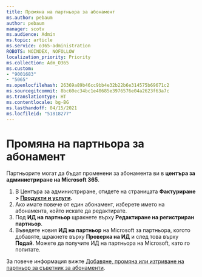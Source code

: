 ```yaml
---
title: Промяна на партньора за абонамент
ms.author: pebaum
author: pebaum
manager: scotv
ms.audience: Admin
ms.topic: article
ms.service: o365-administration
ROBOTS: NOINDEX, NOFOLLOW
localization_priority: Priority
ms.collection: Adm_O365
ms.custom:
- "9001683"
- "5065"
ms.openlocfilehash: 26369a89b46cc9bb4e32b22b6e314575b69671c2
ms.sourcegitcommit: 8bc60ec34bc1e40685e3976576e04a2623f63a7c
ms.translationtype: HT
ms.contentlocale: bg-BG
ms.lasthandoff: 04/15/2021
ms.locfileid: "51818277"
---
```

# <a name="change-the-partner-for-a-subscription"></a>Промяна на партньора за абонамент

Партньорите могат да бъдат променени за абонамента ви в **центъра за администриране на Microsoft 365**.

1. В Центъра за администриране, отидете на страницата **Фактуриране > [Продукти и услуги](https://go.microsoft.com/fwlink/p/?linkid=842054)**. 
2. Ако имате повече от един абонамент, изберете името на абонамента, който искате да редактирате. 
3. Под **ИД на партньор** щракнете върху **Редактиране на регистриран партньор**.
4. Въведете новия **ИД на партньор** на Microsoft за партньора, когото добавяте, щракнете върху **Проверка на ИД** и след това върху **Подай**. Можете да получите ИД на партньора на Microsoft, като го попитате.

За повече информация вижте [Добавяне, промяна или изтриване на партньор за съветник за абонаменти](https://docs.microsoft.com/microsoft-365/admin/misc/add-partner). 
